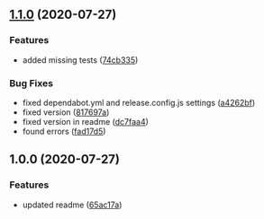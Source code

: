 ## [1.1.0](https://github.com/dmpjs/linkedlist/compare/v1.0.0...v1.1.0) (2020-07-27)


### Features

* added missing tests ([74cb335](https://github.com/dmpjs/linkedlist/commit/74cb335a03cd4b9802751066940a15390ae3e793))


### Bug Fixes

* fixed dependabot.yml and release.config.js settings ([a4262bf](https://github.com/dmpjs/linkedlist/commit/a4262bf505f6a431fbf69b5765a8188ecb1971c0))
* fixed version ([817697a](https://github.com/dmpjs/linkedlist/commit/817697acd882e07b336df65d2c896e9b196f6184))
* fixed version in readme ([dc7faa4](https://github.com/dmpjs/linkedlist/commit/dc7faa4d1a1af5a9cfdcb6db3f1e2e7aa5f82558))
* found errors ([fad17d5](https://github.com/dmpjs/linkedlist/commit/fad17d5b386f050d9eaf18ca2f36cede563e0e9e))

## 1.0.0 (2020-07-27)


### Features

* updated readme ([65ac17a](https://github.com/dmpjs/linkedlist/commit/65ac17a859c129cf1e25939ebef432b3be114ed8))
